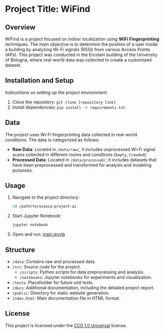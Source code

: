 # Project Title: WiFind

## Overview
WiFind is a project focused on indoor localization using **WiFi Fingerprinting** techniques. The main objective is to determine the position of a user inside a building by analyzing Wi-Fi signals (RSSI) from various Access Points (APs). This project was conducted in the Ercolani building of the University of Bologna, where real-world data was collected to create a customized dataset.  

## Installation and Setup
Instructions on setting up the project environment:
1. Clone the repository: `git clone [repository link]`
2. Install dependencies: `pip install -r requirements.txt`

## Data
The project uses Wi-Fi fingerprinting data collected in real-world conditions. The data is categorized as follows:

- **Raw Data**: Located in `/data/raw/`, it includes unprocessed Wi-Fi signal scans collected in different rooms and conditions (`Empty`, `Crowded`).
- **Processed Data**: Located in `/data/processed/`, it includes datasets that have been preprocessed and transformed for analysis and modeling purposes.

## Usage
1. Navigate to the project directory:
   ```bash
   cd /path/to/uiauia-project-ai
2. Start Jupyter Notebook:
   ```bash
   jupyter notebook
   ```
3. Open and run: [main.ipynb](src/notebooks/main.ipynb) 

## Structure
- `/data`: Contains raw and processed data.
- `/src`: Source code for the project.
  - `/scripts`: Python scripts for data preprocessing and analysis.
  - `/notebooks`: Jupyter notebooks for experiments and visualization.
- `/tests`: Placeholder for future unit tests.
- `/docs`: Additional documentation, including the detailed project report.
- `/public`: Directory for static website generation.
- `index.html`: Main documentation file in HTML format.

## License
This project is licensed under the [CC0 1.0 Universal](https://creativecommons.org/publicdomain/zero/1.0/) license. 